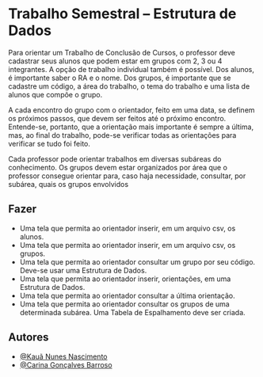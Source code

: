 
# Trabalho Semestral – Estrutura de Dados

Para orientar um Trabalho de Conclusão de Cursos, o professor deve cadastrar seus alunos que podem estar em grupos com 2, 3 ou 4 integrantes. A opção de trabalho individual também é possível. Dos alunos, é importante saber o RA e o nome. Dos grupos, é importante que se cadastre um código, a área do trabalho, o tema do trabalho e uma lista de alunos que compõe o grupo.

A cada encontro do grupo com o orientador, feito em uma data, se definem os próximos passos, que devem ser feitos até o próximo encontro. Entende-se, portanto, que a orientação mais importante é sempre a última, mas, ao final do trabalho, pode-se verificar todas as orientações para verificar se tudo foi feito.

Cada professor pode orientar trabalhos em diversas subáreas do conhecimento. Os grupos
devem estar organizados por área que o professor consegue orientar para, caso haja
necessidade, consultar, por subárea, quais os grupos envolvidos




## Fazer

- Uma tela que permita ao orientador inserir, em um arquivo csv, os alunos.
- Uma tela que permita ao orientador inserir, em um arquivo csv, os grupos.
- Uma tela que permita ao orientador consultar um grupo por seu código. Deve-se usar uma Estrutura de Dados.
- Uma tela que permita ao orientador inserir, orientações, em uma Estrutura de Dados.
- Uma tela que permita ao orientador consultar a última orientação.
- Uma tela que permita ao orientador consultar os grupos de uma determinada subárea. Uma Tabela de Espalhamento deve ser criada.


## Autores

- [@Kauã Nunes Nascimento](https://www.github.com/knn654)
- [@Carina Gonçalves Barroso](https://www.github.com/serialexperimentscarina)


